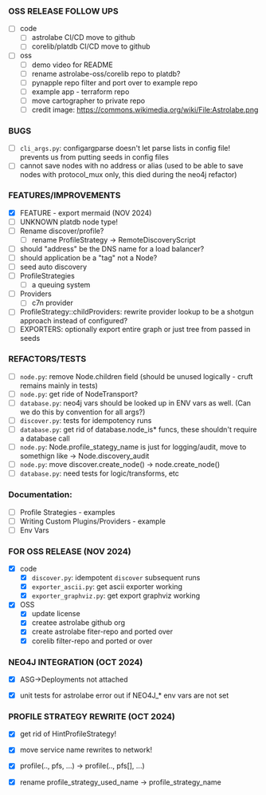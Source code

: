 ### OSS RELEASE FOLLOW UPS
* [ ] code
  * [ ] astrolabe CI/CD move to github
  * [ ] corelib/platdb CI/CD move to github
* [ ] oss
  * [ ] demo video for README
  * [ ] rename astrolabe-oss/corelib repo to platdb?
  * [ ] pynapple repo filter and port over to example repo
  * [ ] example app - terraform repo
  * [ ] move cartographer to private repo
  * [ ] credit image: https://commons.wikimedia.org/wiki/File:Astrolabe.png

### BUGS
* [ ] `cli_args.py`: configargparse doesn't let parse lists in config file!  prevents us from putting seeds in config files
* [ ] cannot save nodes with no address or alias (used to be able to save nodes with protocol_mux only, this died during the neo4j refactor)

### FEATURES/IMPROVEMENTS
* [x] FEATURE - export mermaid (NOV 2024)
* [ ] UNKNOWN platdb node type!
* [ ] Rename discover/profile?
  * [ ] rename ProfileStrategy -> RemoteDiscoveryScript
* [ ] should "address" be the DNS name for a load balancer?
* [ ] should application be a "tag" not a Node?
* [ ] seed auto discovery
* [ ] ProfileStrategies
  * [ ] a queuing system
* [ ] Providers
  * [ ] c7n provider
 * [ ] ProfileStrategy::childProviders: rewrite provider lookup to be a shotgun approach instead of configured?
 * [ ] EXPORTERS: optionally export entire graph or just tree from passed in seeds 

### REFACTORS/TESTS
* [ ] `node.py`: remove Node.children field (should be unused logically - cruft remains mainly in tests)
* [ ] `node.py`: get ride of NodeTransport?
* [ ] `database.py`: neo4j vars should be looked up in ENV vars as well.  (Can we do this by convention for all args?)
* [ ] `discover.py`: tests for idempotency runs
* [ ] `database.py`: get rid of database.node_is* funcs, these shouldn't require a database call
* [ ] `node.py`: Node.profile_stategy_name is just for logging/audit, move to somethign like -> Node.discovery_audit
* [ ] `node.py`: move discover.create_node() -> node.create_node()
* [ ] `database.py`: need tests for logic/transforms, etc

### Documentation:
* [ ] Profile Strategies - examples
* [ ] Writing Custom Plugins/Providers - example
* [ ] Env Vars

### FOR OSS RELEASE (NOV 2024)
* [x] code
  * [x] `discover.py`: idempotent `discover` subsequent runs
  * [x] `exporter_ascii.py`: get ascii exporter working
  * [x] `exporter_graphviz.py`: get export graphviz working
* [x] OSS
  * [x] update license
  * [x] createe astrolabe github org
  * [x] create astrolabe fiter-repo and ported over
  * [x] corelib filter-repo and ported or over

### NEO4J INTEGRATION (OCT 2024)
* [x] ASG->Deployments not attached
* [x] unit tests for astrolabe error out if NEO4J_* env vars are not set


### PROFILE STRATEGY REWRITE (OCT 2024)
* [x] get rid of HintProfileStrategy!
* [x] move service name rewrites to network!
* [x] profile(.., pfs, ...) -> profile(.., pfs[], ...)
* [x] rename profile_strategy_used_name -> profile_strategy_name

